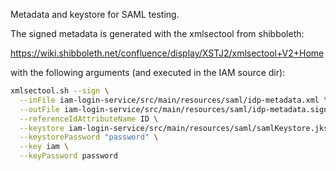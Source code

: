 Metadata and keystore for SAML testing.

The signed metadata is generated with the xmlsectool from shibboleth:

https://wiki.shibboleth.net/confluence/display/XSTJ2/xmlsectool+V2+Home

with the following arguments (and executed in the IAM source dir):

```bash
xmlsectool.sh --sign \
  --inFile iam-login-service/src/main/resources/saml/idp-metadata.xml \
  --outFile iam-login-service/src/main/resources/saml/idp-metadata.signed.xml \
  --referenceIdAttributeName ID \
  --keystore iam-login-service/src/main/resources/saml/samlKeystore.jks \
  --keystorePassword "password" \
  --key iam \
  --keyPassword password
```
